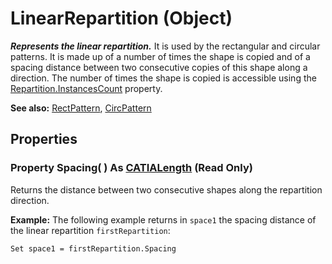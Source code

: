 # LinearRepartition (Object)

**_Represents the linear repartition._**
It is used by the rectangular and circular patterns. It is made up of a number of times the shape is copied and of a spacing distance between two consecutive copies of this shape along a direction. The number of times the shape is copied is accessible using the [Repartition.InstancesCount](../PartInterfaces/interface_Repartition_27263.htm#InstancesCount) property.

**See also:**      [RectPattern](../PartInterfaces/interface_RectPattern_26504.md), [CircPattern](../PartInterfaces/interface_CircPattern_26301.md)

## Properties

### Property **Spacing**( ) As [CATIALength](../KnowledgeInterfaces/interface_Length_8108.md) (Read Only)

Returns the distance between two consecutive shapes along the repartition direction.

**Example:**     The following example returns in `space1` the spacing distance of the linear repartition `firstRepartition`:

```VBScript
Set space1 = firstRepartition.Spacing

```